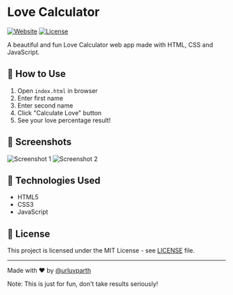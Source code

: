 # Love Calculator

[![Website](https://img.shields.io/badge/Website-Live-green)](https://yourusername.github.io/love-calculator/)
[![License](https://img.shields.io/badge/License-MIT-blue)](LICENSE)

A beautiful and fun Love Calculator web app made with HTML, CSS and JavaScript.

## 🚀 How to Use
1. Open `index.html` in browser
2. Enter first name
3. Enter second name
4. Click "Calculate Love" button
5. See your love percentage result!

## 📸 Screenshots
![Screenshot 1](https://i.ibb.co/dw3sSgr3/Img2url-bot.jpg)
![Screenshot 2](https://i.ibb.co/SXDpbPB9/Img2url-bot.jpg)

## 🔧 Technologies Used
- HTML5
- CSS3
- JavaScript

## 📜 License
This project is licensed under the MIT License - see [LICENSE](LICENSE) file.

---

Made with ❤️ by [@urluvparth](https://t.me/urluvparth)

Note: This is just for fun, don't take results seriously!
